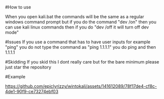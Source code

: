 #How to use

When you open kali.bat the commands will be the same as a regular windows command prompt but if you do the command "dev /on" then you can use kali linux commands then if you do "dev /off it will turn off dev mode"

#Issues
If you use a command that has to have user inputs for example "ping" you do not type the command as "ping 1.1.1.1" you do ping and then 1.1.1.1

#Skidding
If you skid this I dont really care but for the bare minimum please just star the repository

#Example



https://github.com/epiclyrizzy/wintokali/assets/141612089/78f17de4-cf8c-4de1-90f9-ce73274ebf03

